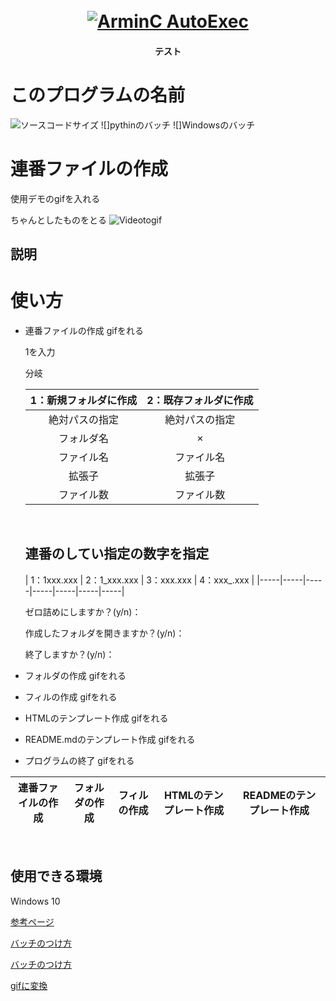 <h1 align = "center">
  <br>
  <a href="https://github.com/ArmynC/ArminC-AutoExec/archive/master.zip"> <img src = "https://arminc.ga/resources/autoexec/arminc_autoexec.png" alt = " ArminC AutoExec "> </a>
</h1>
<h4 align = "center">テスト</h4>

# このプログラムの名前

![ソースコードサイズ](https://img.shields.io/badge/test-nw-blue)
![]pythinのバッチ
![]Windowsのバッチ
# 連番ファイルの作成

使用デモのgifを入れる

ちゃんとしたものをとる
![Videotogif](https://user-images.githubusercontent.com/69783019/99545272-8d0d0100-29f8-11eb-9191-9237dd21fe8c.gif)

## 説明

# 使い方
* 連番ファイルの作成
gifをれる

    1を入力
    
    分岐

    | 1：新規フォルダに作成 | 2：既存フォルダに作成 |
    |:---:|:---:|
    | 絶対パスの指定 | 絶対パスの指定 |
    | フォルダ名 | × |
    | ファイル名 | ファイル名 |
    | 拡張子 | 拡張子 |
    | ファイル数 | ファイル数 |
    
    <br>

    ## 連番のしてい指定の数字を指定

    | 1：1xxx.xxx | 2：1_xxx.xxx | 3：xxx.xxx | 4：xxx_.xxx |
    |-----|-----|-----|-----|-----|-----|-----|

   ゼロ詰めにしますか？(y/n)：
 
   作成したフォルダを開きますか？(y/n)：

   終了しますか？(y/n)：

* フォルダの作成
gifをれる

* フィルの作成
gifをれる

* HTMLのテンプレート作成
gifをれる

* README.mdのテンプレート作成
gifをれる

* プログラムの終了
gifをれる


 | 連番ファイルの作成 | フォルダの作成 | フィルの作成 | HTMLのテンプレート作成 |READMEのテンプレート作成 |
 |:---:|:---:|:---:|:---:|:---:|

<br>

## 

## 使用できる環境

Windows 10




[参考ページ](https://github.com/matiassingers/awesome-readme)

[バッチのつけ方](https://qiita.com/koeri3/items/f85a617dcb6efebb2cab)

[バッチのつけ方](https://kic-yuuki.hatenablog.com/entry/2019/06/29/173256)

[gifに変換](https://rakko.tools/tools/86/)
